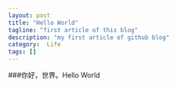 ```yaml
---
layout: post
title: "Hello World"
tagline: "first article of this blog"
description: "my first article of github blog"
category:  Life
tags: []
---
```


###你好，世界。Hello World